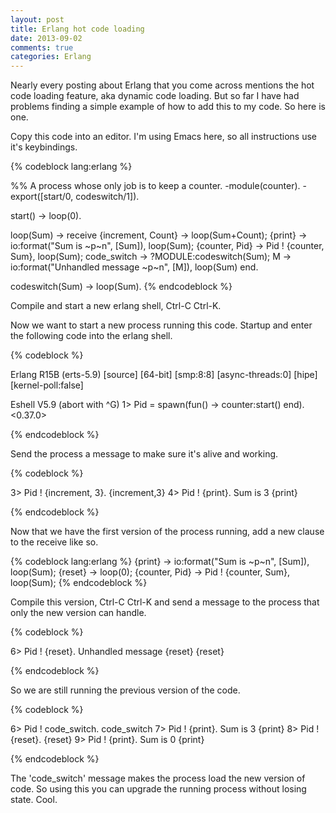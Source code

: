 ```yaml
---
layout: post
title: Erlang hot code loading
date: 2013-09-02
comments: true
categories: Erlang
---
```


Nearly every posting about Erlang that you come across mentions the hot code
loading feature, aka dynamic code loading. But so far I have had problems
finding a simple example of how to add this to my code. So here is one.

Copy this code into an editor. I'm using Emacs here, so all instructions use it's keybindings.

{% codeblock lang:erlang %}

%% A process whose only job is to keep a counter.
-module(counter).
-export([start/0, codeswitch/1]).

start() -> loop(0).

loop(Sum) ->
  receive
    {increment, Count} ->
      loop(Sum+Count);
    {print} ->
      io:format("Sum is ~p~n", [Sum]),
      loop(Sum);
    {counter, Pid} ->
      Pid ! {counter, Sum},
      loop(Sum);
    code_switch ->
      ?MODULE:codeswitch(Sum);
    M ->
      io:format("Unhandled message ~p~n", [M]),
      loop(Sum)
   end.

codeswitch(Sum) -> loop(Sum).
{% endcodeblock %}

Compile and start a new erlang shell, Ctrl-C Ctrl-K.

Now we want to start a new process running this code. Startup and enter the
following code into the erlang shell.

{% codeblock %}

Erlang R15B (erts-5.9) [source] [64-bit] [smp:8:8] [async-threads:0] [hipe] [kernel-poll:false]

Eshell V5.9  (abort with ^G)
1> Pid = spawn(fun() -> counter:start() end).
<0.37.0>

{% endcodeblock %}

Send the process a message to make sure it's alive and working.

{% codeblock %}

3> Pid ! {increment, 3}.
{increment,3}
4> Pid ! {print}.
Sum is 3
{print}

{% endcodeblock %}

Now that we have the first version of the process running, add a new clause to
the receive like so.

{% codeblock lang:erlang %}
  {print} ->
    io:format("Sum is ~p~n", [Sum]),
    loop(Sum);
  {reset} ->
    loop(0);
  {counter, Pid} ->
    Pid ! {counter, Sum},
    loop(Sum);
{% endcodeblock %}

Compile this version, Ctrl-C Ctrl-K and send a message to the process that only
the new version can handle.

{% codeblock %}

6> Pid ! {reset}.
Unhandled message {reset}
{reset}

{% endcodeblock %}

So we are still running the previous version of the code.

{% codeblock %}

6> Pid ! code_switch.
code_switch
7> Pid ! {print}.
Sum is 3
{print}
8> Pid ! {reset}.
{reset}
9>  Pid ! {print}.
Sum is 0
{print}

{% endcodeblock %}

The 'code_switch' message makes the process load the new version of code. So
using this you can upgrade the running process without losing state. Cool.

